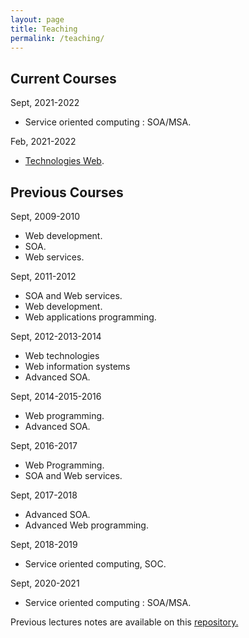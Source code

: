```yaml
---
layout: page
title: Teaching
permalink: /teaching/
---
```


## Current Courses

Sept, 2021-2022
- Service oriented computing : SOA/MSA.
  
Feb, 2021-2022
- [Technologies Web](https://github.com/neilabenlakhal/neilabenlakhal.github.io/tree/master/2020-2021Lecture/web/).

## Previous Courses

Sept, 2009-2010

- Web development.
- SOA.
- Web services.

Sept, 2011-2012

- SOA and Web services.
- Web development.
- Web applications programming.

Sept, 2012-2013-2014

- Web technologies
- Web information systems
- Advanced SOA.

Sept, 2014-2015-2016

- Web programming.
- Advanced SOA.

Sept, 2016-2017

- Web Programming.
- SOA and Web services.

Sept, 2017-2018

- Advanced SOA.
- Advanced Web programming.
  
Sept, 2018-2019

- Service oriented computing, SOC.

Sept, 2020-2021

- Service oriented computing : SOA/MSA.


Previous lectures notes are available on this [repository.](https://github.com/neilabenlakhal/neilabenlakhal.github.io/tree/master/Old_Stuff/2018-2019Lecture/)
